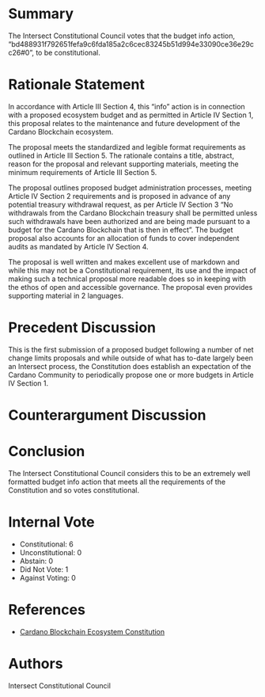 
# Summary

The Intersect Constitutional Council votes that the budget info action, “bd488931f792651fefa9c6fda185a2c6cec83245b51d994e33090ce36e29cc26#0”, to be constitutional.

# Rationale Statement

In accordance with Article III Section 4, this “info” action is in connection with a proposed ecosystem budget and as permitted in Article IV Section 1, this proposal relates to the maintenance and future development of the Cardano Blockchain ecosystem.
 
The proposal meets the standardized and legible format requirements as outlined in Article III Section 5. The rationale contains a title, abstract, reason for the proposal and relevant supporting materials, meeting the minimum requirements of Article III Section 5.

The proposal outlines proposed budget administration processes, meeting Article IV Section 2 requirements and is proposed in advance of any potential treasury withdrawal request, as per Article IV Section 3 “No withdrawals from the Cardano Blockchain treasury shall be permitted unless such withdrawals have been authorized and are being made pursuant to a budget for the Cardano Blockchain that is then in effect”. The budget proposal also accounts for an allocation of funds to cover independent audits as mandated by Article IV Section 4.

The proposal is well written and makes excellent use of markdown and while this may not be a Constitutional requirement, its use and the impact of making such a technical proposal more readable does so in keeping with the ethos of open and accessible governance. The proposal even provides supporting material in 2 languages.

# Precedent Discussion

This is the first submission of a proposed budget following a number of net change limits proposals and while outside of what has to-date largely been an Intersect process, the Constitution does establish an expectation of the Cardano Community to periodically propose one or more budgets in Article IV Section 1.

# Counterargument Discussion



# Conclusion

The Intersect Constitutional Council considers this to be an extremely well formatted budget info action that meets all the requirements of the Constitution and so votes constitutional.

# Internal Vote

- Constitutional: 6
- Unconstitutional: 0
- Abstain: 0
- Did Not Vote: 1
- Against Voting: 0

# References

- [Cardano Blockchain Ecosystem Constitution](ipfs://bafkreiazhhawe7sjwuthcfgl3mmv2swec7sukvclu3oli7qdyz4uhhuvmy)

# Authors

Intersect Constitutional Council

